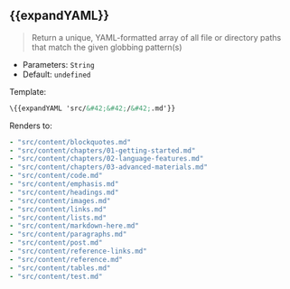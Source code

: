 ## \{{expandYAML}}

> Return a unique, YAML-formatted array of all file or directory paths that match the given globbing pattern(s)

* Parameters: `String`
* Default: `undefined`

Template:

```handlebars
\{{expandYAML 'src/&#42;&#42;/&#42;.md'}}
```

Renders to:

```yaml
- "src/content/blockquotes.md"
- "src/content/chapters/01-getting-started.md"
- "src/content/chapters/02-language-features.md"
- "src/content/chapters/03-advanced-materials.md"
- "src/content/code.md"
- "src/content/emphasis.md"
- "src/content/headings.md"
- "src/content/images.md"
- "src/content/links.md"
- "src/content/lists.md"
- "src/content/markdown-here.md"
- "src/content/paragraphs.md"
- "src/content/post.md"
- "src/content/reference-links.md"
- "src/content/reference.md"
- "src/content/tables.md"
- "src/content/test.md"
```
